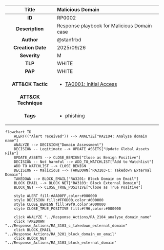 | Title             | Malicious Domain                                                                                                      |
|:-----------------:|:-----------------------------------------------------------------------------------------------------------------|
| **ID**            | RP0002            |
| **Description**   | Response playbook for Malicious Domain case   |
| **Author**        | @stanfrbd        |
| **Creation Date** | 2025/09/26 |
| **Severity**      | M      |
| **TLP**           | WHITE           |
| **PAP**           | WHITE           |
| **ATT&amp;CK Tactic**  |<ul><li>[TA0001: Initial Access](https://attack.mitre.org/tactics/TA0001)</li></ul>|
| **ATT&amp;CK Technique**  |<ul></ul>|
| **Tags**          | <ul><li>phishing</li></ul> |


```mermaid
flowchart TD
    ALERT(("Alert received")) --> ANALYZE["RA2104: Analyze domain name"]
    ANALYZE --> DECISION{"Domain Assessment"}
    DECISION -- Legitimate --> UPDATE_ASSETS["Update Global Assets File"]
    UPDATE_ASSETS --> CLOSE_BENIGN["Close as Benign Positive"]
    DECISION -- Not harmful --> ADD_TO_WATCHLIST["Add to Watchlist"]
    ADD_TO_WATCHLIST --> CLOSE_BENIGN
    DECISION -- Malicious --> TAKEDOWN["RA3103-C: Takedown External Domain"]
    TAKEDOWN --> BLOCK_EMAIL["RA3201: Block Domain on Email"]
    BLOCK_EMAIL --> BLOCK_NET["RA3103: Block External Domain"]
    BLOCK_NET --> CLOSE_TRUE_POSITIVE["Close as True Positive"]
    
    style ALERT fill:#AA00FF,color:#000000
    style DECISION fill:#FF6D00,color:#000000
    style CLOSE_BENIGN fill:#9f9,color:#000000
    style CLOSE_TRUE_POSITIVE fill:#f96,color:#000000

    click ANALYZE "../Response_Actions/RA_2104_analyse_domain_name"
    click TAKEDOWN "../Response_Actions/RA_3103_c_takedown_external_domain"
    click BLOCK_EMAIL "../Response_Actions/RA_3201_block_domain_on_email"
    click BLOCK_NET "../Response_Actions/RA_3103_block_external_domain"